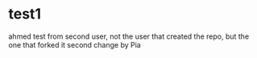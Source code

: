 # test1
ahmed test from second user, not the user that created the repo, but the one that forked it
second change by Pia